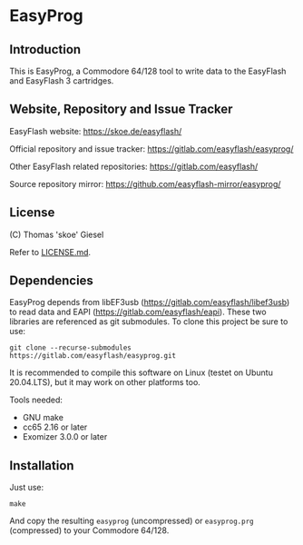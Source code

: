 # EasyProg

## Introduction

This is EasyProg, a Commodore 64/128 tool to write data to the EasyFlash and
EasyFlash 3 cartridges.

## Website, Repository and Issue Tracker

EasyFlash website: https://skoe.de/easyflash/

Official repository and issue tracker:
https://gitlab.com/easyflash/easyprog/

Other EasyFlash related repositories:
https://gitlab.com/easyflash/

Source repository mirror:
https://github.com/easyflash-mirror/easyprog/

## License

(C) Thomas 'skoe' Giesel

Refer to [LICENSE.md](./LICENSE.md).

## Dependencies

EasyProg depends from libEF3usb (https://gitlab.com/easyflash/libef3usb) to read
data and EAPI (https://gitlab.com/easyflash/eapi). These two libraries are
referenced as git submodules. To clone this project be sure to use:

`git clone --recurse-submodules https://gitlab.com/easyflash/easyprog.git`

It is recommended to compile this software on Linux (testet on Ubuntu 20.04.LTS), but it may work on other platforms too.

Tools needed:

- GNU make
- cc65 2.16 or later
- Exomizer 3.0.0 or later

## Installation

Just use:

`make`

And copy the resulting `easyprog` (uncompressed) or `easyprog.prg` (compressed) to your Commodore 64/128.
